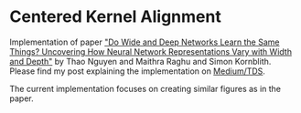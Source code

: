 # Centered Kernel Alignment 
Implementation of paper ["Do Wide and Deep Networks Learn the Same Things? Uncovering How Neural Network Representations Vary with Width and Depth"](https://arxiv.org/abs/2010.15327) by 
Thao Nguyen and Maithra Raghu and Simon Kornblith. Please find my post explaining the implementation on [Medium/TDS](https://towardsdatascience.com/do-different-neural-networks-learn-the-same-things-ac215f2103c3).

The current implementation focuses on creating similar figures as in the paper. 
